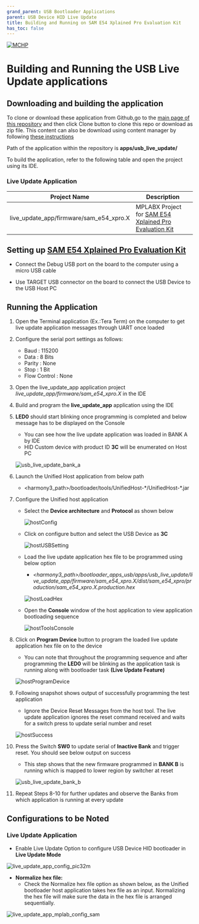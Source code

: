 ```yaml
---
grand_parent: USB Bootloader Applications
parent: USB Device HID Live Update
title: Building and Running on SAM E54 Xplained Pro Evaluation Kit
has_toc: false
---
```


[![MCHP](https://www.microchip.com/ResourcePackages/Microchip/assets/dist/images/logo.png)](https://www.microchip.com)

# Building and Running the USB Live Update applications

## Downloading and building the application

To clone or download these application from Github,go to the [main page of this repository](https://github.com/Microchip-MPLAB-Harmony/bootloader_apps_usb) and then click Clone button to clone this repo or download as zip file. This content can also be download using content manager by following [these instructions](https://github.com/Microchip-MPLAB-Harmony/contentmanager/wiki)

Path of the application within the repository is **apps/usb_live_update/**

To build the application, refer to the following table and open the project using its IDE.

### Live Update Application

| Project Name      | Description                                    |
| ----------------- | ---------------------------------------------- |
| live_update_app/firmware/sam_e54_xpro.X    | MPLABX Project for [SAM E54 Xplained Pro Evaluation Kit](https://www.microchip.com/developmenttools/ProductDetails/atsame54-xpro)|

## Setting up [SAM E54 Xplained Pro Evaluation Kit](https://www.microchip.com/developmenttools/ProductDetails/atsame54-xpro)

- Connect the Debug USB port on the board to the computer using a micro USB cable

- Use TARGET USB connector on the board to connect the USB Device to the USB Host PC

## Running the Application

1. Open the Terminal application (Ex.:Tera Term) on the computer to get live update application messages through UART once loaded
2. Configure the serial port settings as follows:
    - Baud : 115200
    - Data : 8 Bits
    - Parity : None
    - Stop : 1 Bit
    - Flow Control : None

3. Open the live_update_app application project *live_update_app/firmware/sam_e54_xpro.X* in the IDE

4. Build and program the **live_update_app** application using the IDE

5. **LED0** should start blinking once programming is completed and below message has to be displayed on the Console
    - You can see how the live update application was loaded in BANK A by IDE
    - HID Custom device with product ID **3C** will be enumerated on Host PC

    ![usb_live_update_bank_a](./images/usb_live_update_bank_a.png)

6. Launch the Unified Host application from below path
    - \<harmony3_path\>/bootloader/tools/UnifiedHost-\*/UnifiedHost-\*.jar

7. Configure the Unified host application
    - Select the **Device architecture** and **Protocol** as shown below

        ![hostConfig](../../docs/images/unified_host_config.png)

    - Click on configure button and select the USB Device as **3C**

        ![hostUSBSetting](../../docs/images/unified_host_usb_setting.png)

    - Load the live update application hex file to be programmed using below option
        - *\<harmony3_path\>/bootloader_apps_usb/apps/usb_live_update/live_update_app/firmware/sam_e54_xpro.X/dist/sam_e54_xpro/production/sam_e54_xpro.X.production.hex*

        ![hostLoadHex](../../docs/images/unified_host_load_hex.png)

    - Open the **Console** window of the host application to view application bootloading sequence

        ![hostToolsConsole](../../docs/images/unified_host_tools_console.png)

8. Click on **Program Device** button to program the loaded live update application hex file on to the device
    - You can note that throughout the programming sequence and after programming the **LED0** will be blinking as the application task is running along with bootloader task **(Live Update Feature)**

    ![hostProgramDevice](../../docs/images/unified_host_program_device.png)

9. Following snapshot shows output of successfully programming the test application
    - Ignore the Device Reset Messages from the host tool. The live update application ignores the reset command received and waits for a switch press to update serial number and reset

    ![hostSuccess](../../docs/images/unified_host_success.png)

10. Press the Switch **SW0** to update serial of **Inactive Bank** and trigger reset. You should see below output on success
    - This step shows that the new firmware programmed in **BANK B** is running which is mapped to lower region by switcher at reset

    ![usb_live_update_bank_b](./images/usb_live_update_bank_b.png)

11. Repeat Steps 8-10 for further updates and observe the Banks from which application is running at every update

## Configurations to be Noted

### Live Update Application

- Enable Live Update Option to configure USB Device HID bootloader in **Live Update Mode**

![live_update_app_config_pic32m](./images/live_update_app_config_sam.png)

- **Normalize hex file:**
    - Check the Normalize hex file option as shown below, as the Unified bootloader host application takes hex file as an input. Normalizing the hex file will make sure the data in the hex file is arranged sequentially.

![live_update_app_mplab_config_sam](./images/live_update_app_mplab_config_sam.png)
